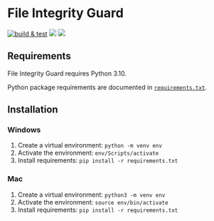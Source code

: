 # File Integrity Guard

[![build & test](https://github.com/jryantz/file-integrity-guard/actions/workflows/python-app.yml/badge.svg)](https://github.com/jryantz/file-integrity-guard/actions/workflows/python-app.yml)
[![](https://img.shields.io/github/repo-size/jryantz/file-integrity-guard)](https://github.com/jryantz/file-integrity-guard)
[![](https://img.shields.io/github/license/jryantz/file-integrity-guard)](https://github.com/jryantz/file-integrity-guard/blob/main/LICENSE)

## Requirements

File Integrity Guard requires Python 3.10.

Python package requirements are documented in [`requirements.txt`](/requirements.txt).

## Installation

### Windows

1. Create a virtual environment: `python -m venv env`
1. Activate the environment: `env/Scripts/activate`
1. Install requirements: `pip install -r requirements.txt`

### Mac

1. Create a virtual environment: `python3 -m venv env`
1. Activate the environment: `source env/bin/activate`
1. Install requirements: `pip install -r requirements.txt`
